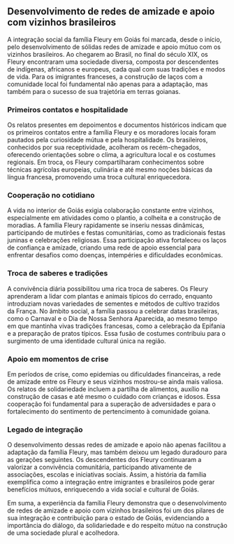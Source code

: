 ## Desenvolvimento de redes de amizade e apoio com vizinhos brasileiros

A integração social da família Fleury em Goiás foi marcada, desde o início, pelo desenvolvimento de sólidas redes de amizade e apoio mútuo com os vizinhos brasileiros. Ao chegarem ao Brasil, no final do século XIX, os Fleury encontraram uma sociedade diversa, composta por descendentes de indígenas, africanos e europeus, cada qual com suas tradições e modos de vida. Para os imigrantes franceses, a construção de laços com a comunidade local foi fundamental não apenas para a adaptação, mas também para o sucesso de sua trajetória em terras goianas.

### Primeiros contatos e hospitalidade

Os relatos presentes em depoimentos e documentos históricos indicam que os primeiros contatos entre a família Fleury e os moradores locais foram pautados pela curiosidade mútua e pela hospitalidade. Os brasileiros, conhecidos por sua receptividade, acolheram os recém-chegados, oferecendo orientações sobre o clima, a agricultura local e os costumes regionais. Em troca, os Fleury compartilharam conhecimentos sobre técnicas agrícolas europeias, culinária e até mesmo noções básicas da língua francesa, promovendo uma troca cultural enriquecedora.

### Cooperação no cotidiano

A vida no interior de Goiás exigia colaboração constante entre vizinhos, especialmente em atividades como o plantio, a colheita e a construção de moradias. A família Fleury rapidamente se inseriu nessas dinâmicas, participando de mutirões e festas comunitárias, como as tradicionais festas juninas e celebrações religiosas. Essa participação ativa fortaleceu os laços de confiança e amizade, criando uma rede de apoio essencial para enfrentar desafios como doenças, intempéries e dificuldades econômicas.

### Troca de saberes e tradições

A convivência diária possibilitou uma rica troca de saberes. Os Fleury aprenderam a lidar com plantas e animais típicos do cerrado, enquanto introduziam novas variedades de sementes e métodos de cultivo trazidos da França. No âmbito social, a família passou a celebrar datas brasileiras, como o Carnaval e o Dia de Nossa Senhora Aparecida, ao mesmo tempo em que mantinha vivas tradições francesas, como a celebração da Epifania e a preparação de pratos típicos. Essa fusão de costumes contribuiu para o surgimento de uma identidade cultural única na região.

### Apoio em momentos de crise

Em períodos de crise, como epidemias ou dificuldades financeiras, a rede de amizade entre os Fleury e seus vizinhos mostrou-se ainda mais valiosa. Os relatos de solidariedade incluem a partilha de alimentos, auxílio na construção de casas e até mesmo o cuidado com crianças e idosos. Essa cooperação foi fundamental para a superação de adversidades e para o fortalecimento do sentimento de pertencimento à comunidade goiana.

### Legado de integração

O desenvolvimento dessas redes de amizade e apoio não apenas facilitou a adaptação da família Fleury, mas também deixou um legado duradouro para as gerações seguintes. Os descendentes dos Fleury continuaram a valorizar a convivência comunitária, participando ativamente de associações, escolas e iniciativas sociais. Assim, a história da família exemplifica como a integração entre imigrantes e brasileiros pode gerar benefícios mútuos, enriquecendo a vida social e cultural de Goiás.

Em suma, a experiência da família Fleury demonstra que o desenvolvimento de redes de amizade e apoio com vizinhos brasileiros foi um dos pilares de sua integração e contribuição para o estado de Goiás, evidenciando a importância do diálogo, da solidariedade e do respeito mútuo na construção de uma sociedade plural e acolhedora.